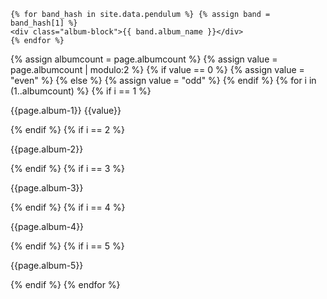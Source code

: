 <!-- This file is for storing liquid code -->
<!-- Loop for showing albums -->

    {% for band_hash in site.data.pendulum %} {% assign band = band_hash[1] %}
    <div class="album-block">{{ band.album_name }}</div>
    {% endfor %}

<!-- ------------------------------------------ -->
<!-- ------------------------------------------ -->
<!-- ------------------------------------------ -->

 <div class="album-container">
    {% assign albumcount = page.albumcount %} {% assign value = page.albumcount
    | modulo:2 %} {% if value == 0 %} {% assign value = "even" %} {% else %} {%
    assign value = "odd" %} {% endif %} {% for i in (1..albumcount) %} {% if i
    == 1 %}
    <div
      class="{% if i != albumcount %}album-block{% elsif value == 'even' %}album-block{% else %}album-block-centered{% endif %}"
    >
      <p>{{page.album-1}} {{value}}</p>
    </div>
    {% endif %} {% if i == 2 %}
    <div
      class="{% if i != albumcount %}album-block{% elsif value == 'even' %}album-block{% else %}album-block-centered{% endif %}"
    >
      <p>{{page.album-2}}</p>
    </div>
    {% endif %} {% if i == 3 %}
    <div
      class="{% if i != albumcount %}album-block{% elsif value == 'even' %}album-block{% else %}album-block-centered{% endif %}"
    >
      <p>{{page.album-3}}</p>
    </div>
    {% endif %} {% if i == 4 %}
    <div
      class="{% if i != albumcount %}album-block{% elsif value == 'even' %}album-block{% else %}album-block-centered{% endif %}"
    >
      <p>{{page.album-4}}</p>
    </div>
    {% endif %} {% if i == 5 %}
    <div
      class="{% if i != albumcount %}album-block{% elsif value == 'even' %}album-block{% else %}album-block-centered{% endif %}"
    >
      <p>{{page.album-5}}</p>
    </div>
    {% endif %} {% endfor %}
  </div>
</div>

<!-- ------------------------------------------ -->
<!-- ------------------------------------------ -->
<!-- ------------------------------------------ -->
